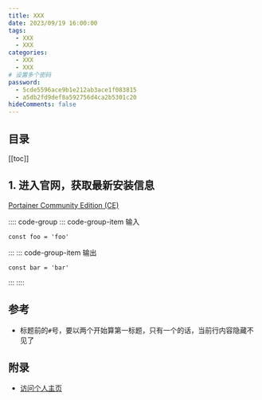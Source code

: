 ```yaml
---
title: XXX
date: 2023/09/19 16:00:00
tags:
  - XXX
  - XXX
categories:
  - XXX
  - XXX
# 设置多个密码
password:
  - 5cde5596ace9b1e212ab3ace1f083815
  - a5db2fd9def8a592756d4ca2b5301c20
hideComments: false
---
```


## 目录

[[toc]]

## 1. 进入官网，获取最新安装信息

[Portainer Community Edition (CE)](https://docs.docker.com/engine/install/ubuntu/)

:::: code-group
::: code-group-item 输入

```shell
const foo = 'foo'
```

:::
::: code-group-item 输出

```text
const bar = 'bar'
```

:::
::::

## 参考

- 标题前的`#`号，要以两个开始算第一标题，只有一个的话，当前行内容隐藏不见了

## 附录

- [访问个人主页](https://www.rewi.xyz/)
